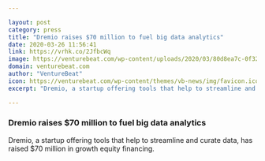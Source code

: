 ```yaml
---

layout: post
category: press
title: "Dremio raises $70 million to fuel big data analytics"
date: 2020-03-26 11:56:41
link: https://vrhk.co/2JfbcWq
image: https://venturebeat.com/wp-content/uploads/2020/03/80d8ea7c-0f32-436b-a71f-7d36570dfd2f-e1584990158245.png?w=1200&strip=all
domain: venturebeat.com
author: "VentureBeat"
icon: https://venturebeat.com/wp-content/themes/vb-news/img/favicon.ico
excerpt: "Dremio, a startup offering tools that help to streamline and curate data, has raised $70 million in growth equity financing."

---
```


### Dremio raises $70 million to fuel big data analytics

Dremio, a startup offering tools that help to streamline and curate data, has raised $70 million in growth equity financing.